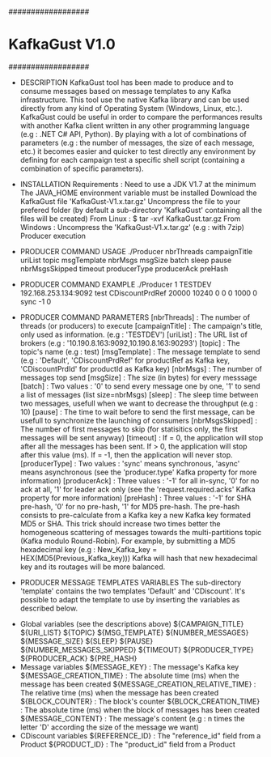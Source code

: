 ##################
# KafkaGust V1.0 #
##################

- DESCRIPTION
KafkaGust tool has been made to produce and to consume messages based on message templates to any Kafka infrastructure.
This tool use the native Kafka library and can be used directly from any kind of Operating System (Windows, Linux, etc.).
KafkaGust could be useful in order to compare the performances results with another Kafka client written in any other programming language (e.g : .NET C# API, Python).
By playing with a lot of combinations of parameters (e.g : the number of messages, the size of each message, etc.) it becomes easier and quicker
to test directly any environment by defining for each campaign test a specific shell script (containing a combination of specific parameters).

- INSTALLATION
Requirements :
Need to use a JDK V1.7 at the minimum
The JAVA_HOME environment variable must be installed
Download the KafkaGust file 'KafkaGust-V1.x.tar.gz'
Uncompress the file to your prefered folder (by default a sub-directory 'KafkaGust' containing all the files will be created)
From Linux : $ tar -xvf KafkaGust.tar.gz
From Windows : Uncompress the 'KafkaGust-V1.x.tar.gz' (e.g : with 7zip)
Producer execution

- PRODUCER COMMAND USAGE
./Producer nbrThreads campaignTitle uriList topic msgTemplate nbrMsgs msgSize batch sleep pause nbrMsgsSkipped timeout producerType producerAck preHash

- PRODUCER COMMAND EXAMPLE
./Producer 1 TESTDEV 192.168.253.134:9092 test CDiscountPrdRef 20000 10240 0 0 0 1000 0 sync -1 0

- PRODUCER COMMAND PARAMETERS
[nbrThreads] : The number of threads (or producers) to execute
[campaignTitle] : The campaign's title, only used as information. (e.g : 'TESTDEV')
[uriList] : The URL list of brokers (e.g : '10.190.8.163:9092,10.190.8.163:90293')
[topic] : The topic's name (e.g : test)
[msgTemplate] : The message template to send (e.g : 'Default', 'CDiscountPrdRef' for productRef as Kafka key, 'CDiscountPrdId' for productId as Kafka key)
[nbrMsgs] : The number of messages top send
[msgSize] : The size (in bytes) for every messsage
[batch] : Two values : '0' to send every message one by one, '1' to send a list of messages (list size=nbrMsgs)
[sleep] : The sleep time between two messages, usefull when we want to decrease the throughput (e.g : 10)
[pause] : The time to wait before to send the first message, can be usefull to synchronize the launching of consumers
[nbrMsgsSkipped] : The number of first messages to skip (for statisitics only, the first messages will be sent anyway)
[timeout] : If = 0, the application will stop after all the messages has been sent. If > 0, the application will stop after this value (ms). If = -1, then the application will never stop.
[producerType] : Two values : 'sync' means synchronous, 'async' means asynchronous (see the 'producer.type' Kafka property for more information)
[producerAck] : Three values : '-1' for all in-sync, '0' for no ack at all, '1' for leader ack only (see the 'request.required.acks' Kafka property for more information)
[preHash] : Three values : '-1' for SHA pre-hash, '0' for no pre-hash, '1' for MD5 pre-hash.
The pre-hash consists to pre-calculate from a Kafka key a new Kafka key formated MD5 or SHA.
This trick should increase two times better the homogeneous scattering of messages towards the multi-partitions topic (Kafka modulo Round-Robin).
For example, by submitting a MD5 hexadecimal key (e.g : New_Kafka_key = HEX(MD5(Previous_Kafka_key)))
Kafka will hash that new hexadecimal key and its routages will be more balanced.

- PRODUCER MESSAGE TEMPLATES VARIABLES
The sub-directory 'template' contains the two templates 'Default' and 'CDiscount'.
It's possible to adapt the template to use by inserting the variables as described below.
* Global variables (see the descriptions above)
${CAMPAIGN_TITLE}
${URI_LIST}
${TOPIC}
${MSG_TEMPLATE}
${NUMBER_MESSAGES}
${MESSAGE_SIZE}
${SLEEP}
${PAUSE}
${NUMBER_MESSAGES_SKIPPED}
${TIMEOUT}
${PRODUCER_TYPE}
${PRODUCER_ACK}
${PRE_HASH}
* Message variables 
${MESSAGE_KEY} : The message's Kafka key
${MESSAGE_CREATION_TIME} : The absolute time (ms) when the message has been created
${MESSAGE_CREATION_RELATIVE_TIME} : The relative time (ms) when the message has been created
${BLOCK_COUNTER} : The block's counter
${BLOCK_CREATION_TIME} : The absolute time (ms) when the block of messages has been created
${MESSAGE_CONTENT} : The message's content (e.g : n times the letter 'D' according the size of the message we want)
* CDiscount variables 
${REFERENCE_ID} : The "reference_id" field from a Product
${PRODUCT_ID} : The "product_id" field from a Product
